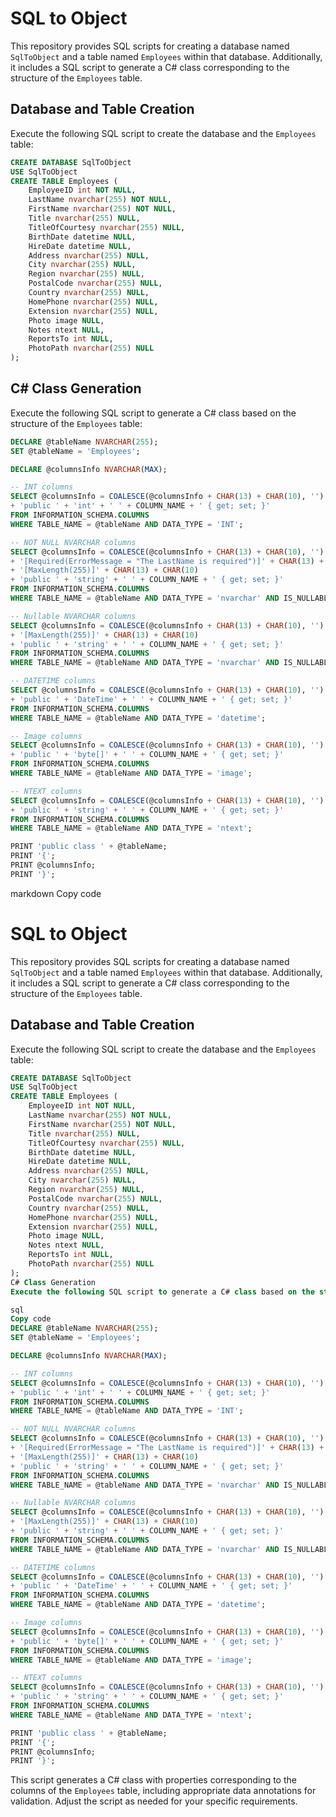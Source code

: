 # SQL to Object

This repository provides SQL scripts for creating a database named `SqlToObject` and a table named `Employees` within that database. Additionally, it includes a SQL script to generate a C# class corresponding to the structure of the `Employees` table.

## Database and Table Creation

Execute the following SQL script to create the database and the `Employees` table:

```sql
CREATE DATABASE SqlToObject
USE SqlToObject
CREATE TABLE Employees (
    EmployeeID int NOT NULL,
    LastName nvarchar(255) NOT NULL,
    FirstName nvarchar(255) NOT NULL,
    Title nvarchar(255) NULL,
    TitleOfCourtesy nvarchar(255) NULL,
    BirthDate datetime NULL,
    HireDate datetime NULL,
    Address nvarchar(255) NULL,
    City nvarchar(255) NULL,
    Region nvarchar(255) NULL,
    PostalCode nvarchar(255) NULL,
    Country nvarchar(255) NULL,
    HomePhone nvarchar(255) NULL,
    Extension nvarchar(255) NULL,
    Photo image NULL,
    Notes ntext NULL,
    ReportsTo int NULL,
    PhotoPath nvarchar(255) NULL
);
```

## C# Class Generation

Execute the following SQL script to generate a C# class based on the structure of the `Employees` table:

```sql
DECLARE @tableName NVARCHAR(255);
SET @tableName = 'Employees';

DECLARE @columnsInfo NVARCHAR(MAX);

-- INT columns
SELECT @columnsInfo = COALESCE(@columnsInfo + CHAR(13) + CHAR(10), '') 
+ 'public ' + 'int' + ' ' + COLUMN_NAME + ' { get; set; }'
FROM INFORMATION_SCHEMA.COLUMNS
WHERE TABLE_NAME = @tableName AND DATA_TYPE = 'INT';

-- NOT NULL NVARCHAR columns
SELECT @columnsInfo = COALESCE(@columnsInfo + CHAR(13) + CHAR(10), '') 
+ '[Required(ErrorMessage = "The LastName is required")]' + CHAR(13) + CHAR(10)
+ '[MaxLength(255)]' + CHAR(13) + CHAR(10)
+ 'public ' + 'string' + ' ' + COLUMN_NAME + ' { get; set; }'
FROM INFORMATION_SCHEMA.COLUMNS
WHERE TABLE_NAME = @tableName AND DATA_TYPE = 'nvarchar' AND IS_NULLABLE='NO';

-- Nullable NVARCHAR columns
SELECT @columnsInfo = COALESCE(@columnsInfo + CHAR(13) + CHAR(10), '') 
+ '[MaxLength(255)]' + CHAR(13) + CHAR(10)
+ 'public ' + 'string' + ' ' + COLUMN_NAME + ' { get; set; }'
FROM INFORMATION_SCHEMA.COLUMNS
WHERE TABLE_NAME = @tableName AND DATA_TYPE = 'nvarchar' AND IS_NULLABLE='YES';

-- DATETIME columns
SELECT @columnsInfo = COALESCE(@columnsInfo + CHAR(13) + CHAR(10), '') 
+ 'public ' + 'DateTime' + ' ' + COLUMN_NAME + ' { get; set; }'
FROM INFORMATION_SCHEMA.COLUMNS
WHERE TABLE_NAME = @tableName AND DATA_TYPE = 'datetime';

-- Image columns
SELECT @columnsInfo = COALESCE(@columnsInfo + CHAR(13) + CHAR(10), '') 
+ 'public ' + 'byte[]' + ' ' + COLUMN_NAME + ' { get; set; }'
FROM INFORMATION_SCHEMA.COLUMNS
WHERE TABLE_NAME = @tableName AND DATA_TYPE = 'image';

-- NTEXT columns
SELECT @columnsInfo = COALESCE(@columnsInfo + CHAR(13) + CHAR(10), '') 
+ 'public ' + 'string' + ' ' + COLUMN_NAME + ' { get; set; }'
FROM INFORMATION_SCHEMA.COLUMNS
WHERE TABLE_NAME = @tableName AND DATA_TYPE = 'ntext';

PRINT 'public class ' + @tableName;
PRINT '{';
PRINT @columnsInfo;
PRINT '}';
```


markdown
Copy code
# SQL to Object

This repository provides SQL scripts for creating a database named `SqlToObject` and a table named `Employees` within that database. Additionally, it includes a SQL script to generate a C# class corresponding to the structure of the `Employees` table.

## Database and Table Creation

Execute the following SQL script to create the database and the `Employees` table:

```sql
CREATE DATABASE SqlToObject
USE SqlToObject
CREATE TABLE Employees (
    EmployeeID int NOT NULL,
    LastName nvarchar(255) NOT NULL,
    FirstName nvarchar(255) NOT NULL,
    Title nvarchar(255) NULL,
    TitleOfCourtesy nvarchar(255) NULL,
    BirthDate datetime NULL,
    HireDate datetime NULL,
    Address nvarchar(255) NULL,
    City nvarchar(255) NULL,
    Region nvarchar(255) NULL,
    PostalCode nvarchar(255) NULL,
    Country nvarchar(255) NULL,
    HomePhone nvarchar(255) NULL,
    Extension nvarchar(255) NULL,
    Photo image NULL,
    Notes ntext NULL,
    ReportsTo int NULL,
    PhotoPath nvarchar(255) NULL
);
C# Class Generation
Execute the following SQL script to generate a C# class based on the structure of the Employees table:

sql
Copy code
DECLARE @tableName NVARCHAR(255);
SET @tableName = 'Employees';

DECLARE @columnsInfo NVARCHAR(MAX);

-- INT columns
SELECT @columnsInfo = COALESCE(@columnsInfo + CHAR(13) + CHAR(10), '') 
+ 'public ' + 'int' + ' ' + COLUMN_NAME + ' { get; set; }'
FROM INFORMATION_SCHEMA.COLUMNS
WHERE TABLE_NAME = @tableName AND DATA_TYPE = 'INT';

-- NOT NULL NVARCHAR columns
SELECT @columnsInfo = COALESCE(@columnsInfo + CHAR(13) + CHAR(10), '') 
+ '[Required(ErrorMessage = "The LastName is required")]' + CHAR(13) + CHAR(10)
+ '[MaxLength(255)]' + CHAR(13) + CHAR(10)
+ 'public ' + 'string' + ' ' + COLUMN_NAME + ' { get; set; }'
FROM INFORMATION_SCHEMA.COLUMNS
WHERE TABLE_NAME = @tableName AND DATA_TYPE = 'nvarchar' AND IS_NULLABLE='NO';

-- Nullable NVARCHAR columns
SELECT @columnsInfo = COALESCE(@columnsInfo + CHAR(13) + CHAR(10), '') 
+ '[MaxLength(255)]' + CHAR(13) + CHAR(10)
+ 'public ' + 'string' + ' ' + COLUMN_NAME + ' { get; set; }'
FROM INFORMATION_SCHEMA.COLUMNS
WHERE TABLE_NAME = @tableName AND DATA_TYPE = 'nvarchar' AND IS_NULLABLE='YES';

-- DATETIME columns
SELECT @columnsInfo = COALESCE(@columnsInfo + CHAR(13) + CHAR(10), '') 
+ 'public ' + 'DateTime' + ' ' + COLUMN_NAME + ' { get; set; }'
FROM INFORMATION_SCHEMA.COLUMNS
WHERE TABLE_NAME = @tableName AND DATA_TYPE = 'datetime';

-- Image columns
SELECT @columnsInfo = COALESCE(@columnsInfo + CHAR(13) + CHAR(10), '') 
+ 'public ' + 'byte[]' + ' ' + COLUMN_NAME + ' { get; set; }'
FROM INFORMATION_SCHEMA.COLUMNS
WHERE TABLE_NAME = @tableName AND DATA_TYPE = 'image';

-- NTEXT columns
SELECT @columnsInfo = COALESCE(@columnsInfo + CHAR(13) + CHAR(10), '') 
+ 'public ' + 'string' + ' ' + COLUMN_NAME + ' { get; set; }'
FROM INFORMATION_SCHEMA.COLUMNS
WHERE TABLE_NAME = @tableName AND DATA_TYPE = 'ntext';

PRINT 'public class ' + @tableName;
PRINT '{';
PRINT @columnsInfo;
PRINT '}';
```

This script generates a C# class with properties corresponding to the columns of the `Employees` table, including appropriate data annotations for validation. Adjust the script as needed for your specific requirements.
